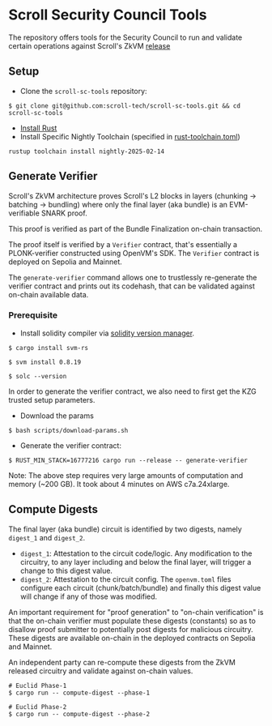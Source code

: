 # Scroll Security Council Tools

The repository offers tools for the Security Council to run and validate certain operations against Scroll's ZkVM [release](https://github.com/scroll-tech/zkvm-prover/releases/tag/v0.2.0)

## Setup

- Clone the `scroll-sc-tools` repository:
```shell
$ git clone git@github.com:scroll-tech/scroll-sc-tools.git && cd scroll-sc-tools
```
- [Install Rust](https://www.rust-lang.org/tools/install)
- Install Specific Nightly Toolchain (specified in [rust-toolchain.toml](./rust-toolchain.toml))
```
rustup toolchain install nightly-2025-02-14
```

## Generate Verifier

Scroll's ZkVM architecture proves Scroll's L2 blocks in layers (chunking -> batching -> bundling) where only the final layer (aka bundle) is an EVM-verifiable SNARK proof.

This proof is verified as part of the Bundle Finalization on-chain transaction.

The proof itself is verified by a `Verifier` contract, that's essentially a PLONK-verifier constructed using OpenVM's SDK. The `Verifier` contract is deployed on Sepolia and Mainnet.

The `generate-verifier` command allows one to trustlessly re-generate the verifier contract and prints out its codehash, that can be validated against on-chain available data.

### Prerequisite

* Install solidity compiler via [solidity version manager](https://github.com/alloy-rs/svm-rs).
```shell
$ cargo install svm-rs

$ svm install 0.8.19

$ solc --version
```

In order to generate the verifier contract, we also need to first get the KZG trusted setup parameters.

* Download the params
```shell
$ bash scripts/download-params.sh
```

* Generate the verifier contract:
```shell
$ RUST_MIN_STACK=16777216 cargo run --release -- generate-verifier
```

Note: The above step requires very large amounts of computation and memory (~200 GB). It took about 4 minutes on AWS c7a.24xlarge.

## Compute Digests

The final layer (aka bundle) circuit is identified by two digests, namely `digest_1` and `digest_2`.

- `digest_1`: Attestation to the circuit code/logic. Any modification to the circuitry, to any layer including and below the final layer, will trigger a change to this digest value.
- `digest_2`: Attestation to the circuit config. The `openvm.toml` files configure each circuit (chunk/batch/bundle) and finally this digest value will change if any of those was modified.

An important requirement for "proof generation" to "on-chain verification" is that the on-chain verifier must populate these digests (constants) so as to disallow proof submitter to
potentially post digests for malicious circuitry. These digests are available on-chain in the deployed contracts on Sepolia and Mainnet.

An independent party can re-compute these digests from the ZkVM released circuitry and validate against on-chain values.

```shell
# Euclid Phase-1
$ cargo run -- compute-digest --phase-1

# Euclid Phase-2
$ cargo run -- compute-digest --phase-2
```
